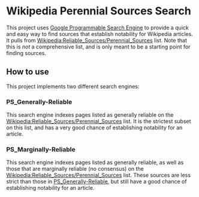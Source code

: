 # Wikipedia Perennial Sources Search

This project uses [Google Programmable Search Engine](https://programmablesearchengine.google.com/about/) to provide a quick and easy way to find sources that establish notability for Wikipedia articles. It pulls from [Wikipedia:Reliable_Sources/Perennial_Sources](https://en.wikipedia.org/wiki/Wikipedia:Reliable_sources/Perennial_sources) list. Note that this is _not_ a comprehensive list, and is only meant to be a starting point for finding sources.

## How to use

This project implements two different search engines:

### PS_Generally-Reliable

This search engine indexes pages listed as generally reliable on the [Wikipedia:Reliable_Sources/Perennial_Sources](https://en.wikipedia.org/wiki/Wikipedia:Reliable_sources/Perennial_sources) list. It is the strictest subset on this list, and has a very good chance of establishing notability for an article.

### PS_Marginally-Reliable

This search engine indexes pages listed as generally reliable, as well as those that are marginally reliable (no consensus) on the [Wikipedia:Reliable_Sources/Perennial_Sources](https://en.wikipedia.org/wiki/Wikipedia:Reliable_sources/Perennial_sources) list. These sources are less strict than those in [PS_Generally-Reliable](#ps_generally-reliable), but still have a good chance of establishing notability for an article.
